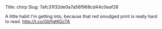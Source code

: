 Title: chirp
Slug: 7afc31f32de0a7a56f968cd44c0eaf28

A little habit I'm getting into, because that red smudged print is really hard to read. <a href="http://t.co/GbYqtKGcTA">http://t.co/GbYqtKGcTA</a>
